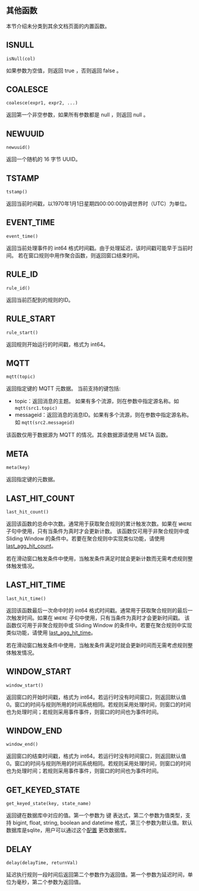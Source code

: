 ## 其他函数

本节介绍未分类到其余文档页面的内置函数。

## ISNULL

```text
isNull(col)
```

如果参数为空值，则返回 true ，否则返回 false 。

## COALESCE

```text
coalesce(expr1, expr2, ...)
```

返回第一个非空参数，如果所有参数都是 null ，则返回 null 。

## NEWUUID

```text
newuuid()
```

返回一个随机的 16 字节 UUID。

## TSTAMP

```text
tstamp()
```

返回当前时间戳，以1970年1月1日星期四00:00:00协调世界时（UTC）为单位。

## EVENT_TIME

```text
event_time()
```

返回当前处理事件的 int64 格式时间戳。由于处理延迟，该时间戳可能早于当前时间。
若在窗口规则中用作聚合函数，则返回窗口结束时间。

## RULE_ID

```text
rule_id()
```

返回当前匹配到的规则的ID。

## RULE_START

```text
rule_start()
```

返回规则开始运行的时间戳，格式为 int64。

## MQTT

```text
mqtt(topic)
```

返回指定键的 MQTT 元数据。 当前支持的键包括:

- topic：返回消息的主题。 如果有多个流源，则在参数中指定源名称。如 `mqtt(src1.topic)`
- messageid：返回消息的消息ID。如果有多个流源，则在参数中指定源名称。 如 `mqtt(src2.messageid)`

该函数仅用于数据源为 MQTT 的情况。其余数据源请使用 META 函数。

## META

```text
meta(key)
```

返回指定键的元数据。

## LAST_HIT_COUNT

```text
last_hit_count()
```

返回该函数的总命中次数。通常用于获取聚合规则的累计触发次数。如果在 `WHERE` 子句中使用，只有当条件为真时才会更新计数。
该函数仅可用于非聚合规则中或 Sliding Window
的条件中。若要在聚合规则中实现类似功能，请使用 [last_agg_hit_count](./aggregate_functions.md#lastagghitcount)。

若在滑动窗口触发条件中使用，当触发条件满足时就会更新计数而无需考虑规则整体触发情况。

## LAST_HIT_TIME

```text
last_hit_time()
```

返回该函数最后一次命中时的 int64 格式时间戳。通常用于获取聚合规则的最后一次触发时间。如果在 `WHERE` 子句中使用，只有当条件为真时才会更新时间戳。
该函数仅可用于非聚合规则中或 Sliding Window
的条件中。若要在聚合规则中实现类似功能，请使用 [last_agg_hit_time](./aggregate_functions.md#lastagghittime)。

若在滑动窗口触发条件中使用，当触发条件满足时就会更新时间而无需考虑规则整体触发情况。

## WINDOW_START

```text
window_start()
```

返回窗口的开始时间戳，格式为 int64。若运行时没有时间窗口，则返回默认值0。窗口的时间与规则所用的时间系统相同。若规则采用处理时间，则窗口的时间也为处理时间；若规则采用事件事件，则窗口的时间也为事件时间。

## WINDOW_END

```text
window_end()
```

返回窗口的结束时间戳，格式为 int64。若运行时没有时间窗口，则返回默认值0。窗口的时间与规则所用的时间系统相同。若规则采用处理时间，则窗口的时间也为处理时间；若规则采用事件事件，则窗口的时间也为事件时间。

## GET_KEYED_STATE

```text
get_keyed_state(key, state_name)
```

返回键在数据库中对应的值。第一个参数为 键 表达式，第二个参数为值类型，支持 bigint, float, string, boolean and datetime
格式，第三个参数为默认值。默认数据库是sqlite，用户可以通过这个[配置](../../configuration/global_configurations.md#外部状态)
更改数据库。

## DELAY

```text
delay(delayTime, returnVal)
```

延迟执行规则一段时间后返回第二个参数作为返回值。第一个参数为延迟时间，单位为毫秒，第二个参数为返回值。
